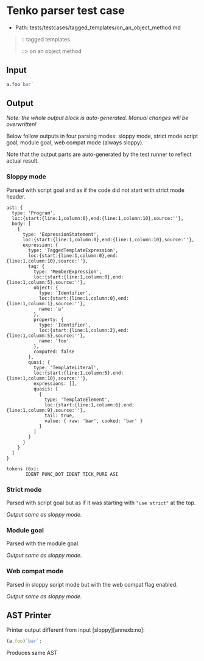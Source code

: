 # Tenko parser test case

- Path: tests/testcases/tagged_templates/on_an_object_method.md

> :: tagged templates
>
> ::> on an object method

## Input

`````js
a.foo`bar`
`````

## Output

_Note: the whole output block is auto-generated. Manual changes will be overwritten!_

Below follow outputs in four parsing modes: sloppy mode, strict mode script goal, module goal, web compat mode (always sloppy).

Note that the output parts are auto-generated by the test runner to reflect actual result.

### Sloppy mode

Parsed with script goal and as if the code did not start with strict mode header.

`````
ast: {
  type: 'Program',
  loc:{start:{line:1,column:0},end:{line:1,column:10},source:''},
  body: [
    {
      type: 'ExpressionStatement',
      loc:{start:{line:1,column:0},end:{line:1,column:10},source:''},
      expression: {
        type: 'TaggedTemplateExpression',
        loc:{start:{line:1,column:0},end:{line:1,column:10},source:''},
        tag: {
          type: 'MemberExpression',
          loc:{start:{line:1,column:0},end:{line:1,column:5},source:''},
          object: {
            type: 'Identifier',
            loc:{start:{line:1,column:0},end:{line:1,column:1},source:''},
            name: 'a'
          },
          property: {
            type: 'Identifier',
            loc:{start:{line:1,column:2},end:{line:1,column:5},source:''},
            name: 'foo'
          },
          computed: false
        },
        quasi: {
          type: 'TemplateLiteral',
          loc:{start:{line:1,column:5},end:{line:1,column:10},source:''},
          expressions: [],
          quasis: [
            {
              type: 'TemplateElement',
              loc:{start:{line:1,column:6},end:{line:1,column:9},source:''},
              tail: true,
              value: { raw: 'bar', cooked: 'bar' }
            }
          ]
        }
      }
    }
  ]
}

tokens (6x):
       IDENT PUNC_DOT IDENT TICK_PURE ASI
`````

### Strict mode

Parsed with script goal but as if it was starting with `"use strict"` at the top.

_Output same as sloppy mode._

### Module goal

Parsed with the module goal.

_Output same as sloppy mode._

### Web compat mode

Parsed in sloppy script mode but with the web compat flag enabled.

_Output same as sloppy mode._

## AST Printer

Printer output different from input [sloppy][annexb:no]:

````js
(a.foo)`bar`;
````

Produces same AST
